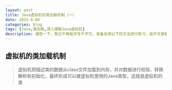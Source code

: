 ```yaml
---
layout: post
title: Java虚拟机的类加载机制（一）
date: 2015-8-04
categories: blog
tags: [Java,类加载,深入理解Java虚拟机]
description: 通告一下，我已不再每天写千字文，准备采用以下的方法进行练习，由于文章篇幅较长，链接较多，建议到简书或博客进行阅读。
---
```


## 虚拟机的类加载机制 ##

> 虚拟机把描述类的数据从class文件加载到内存，并对数据进行校验、转换解析和初始化，最终形成可以被虚拟机使用的Java类型，这就是虚拟机的类